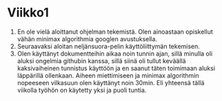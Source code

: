 # Viikko1

1. En ole vielä aloittanut ohjelman tekemistä. Olen ainoastaan opiskellut vähän minimax algorithmia googlen avustuksella.
2. Seuraavaksi aloitan neljänsuora-pelin käyttöliittymän tekemisen.
3. Olen käyttänyt dokumentteihin aikaa noin tunnin ajan, sillä minulla oli aluksi ongelmia githubin kanssa, sillä siinä oli tullut keväällä kaksivaiheinen tunnistus käyttöön ja en saanut täten toimimaan aluksi läppärillä ollenkaan. Aiheen miettimiseen ja minimax algorithmin nopeeseen vilkasuun olen käyttänyt noin 30min. Eli yhteensä tällä viikolla työhön on käytetty yksi ja puoli tuntia.
